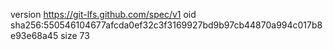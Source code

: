 version https://git-lfs.github.com/spec/v1
oid sha256:550546104677afcda0ef32c3f3169927bd9b97cb44870a994c017b8e93e68a45
size 73
